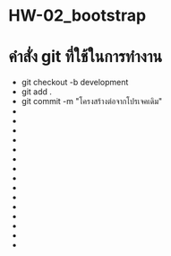 # HW-02_bootstrap
# คำสั่ง git ที่ใช้ในการทำงาน
- git checkout -b development 
- git add .
- git commit -m "โครงสร้างต่อจากโปรเจคเดิม"
- 
- 
- 
- 
- 
- 
- 
- 
- 
- 
- 
- 
- 
- 
- 